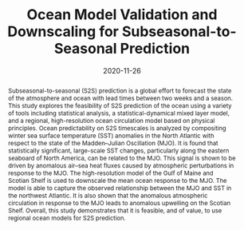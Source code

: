 ---
title: "Ocean Model Validation and Downscaling for Subseasonal-to-Seasonal Prediction"
authors:
- christoph
author_notes:

date: "2020-11-26"
doi: ""

# Schedule page publish date (NOT publication's date).
publishDate: "2017-01-01T00:00:00Z"

# Publication type.
# Accepts a single type but formatted as a YAML list (for Hugo requirements).
# Enter a publication type from the CSL standard.
publication_types: ["thesis"]

# Publication name and optional abbreviated publication name.
publication: "*PhD Thesis*, Dalhousie University, Halifax NS, Canada"
publication_short: ""

abstract: Subseasonal-to-seasonal (S2S) prediction is a global effort to forecast the state of the atmosphere and ocean with lead times between two weeks and a season. This study explores the feasibility of S2S prediction of the ocean using a variety of tools including statistical analysis, a statistical-dynamical mixed layer model, and a regional, high-resolution ocean circulation model based on physical principles. Ocean predictability on S2S timescales is analyzed by compositing winter sea surface temperature (SST) anomalies in the North Atlantic with respect to the state of the Madden–Julian Oscillation (MJO). It is found that statistically significant, large-scale SST changes, particularly along the eastern seaboard of North America, can be related to the MJO. This signal is shown to be driven by anomalous air–sea heat fluxes caused by atmospheric perturbations in response to the MJO. The high-resolution model of the Gulf of Maine and Scotian Shelf is used to downscale the mean ocean response to the MJO. The model is able to capture the observed relationship between the MJO and SST in the northwest Atlantic. It is also shown that the anomalous atmospheric circulation in response to the MJO leads to anomalous upwelling on the Scotian Shelf. Overall, this study demonstrates that it is feasible, and of value, to use regional ocean models for S2S prediction.

# Summary. An optional shortened abstract.
summary:

tags:
#- Source Themes
featured: false

# links:
# - name: ""
#   url: ""
url_pdf:
url_code:
url_dataset: ''
url_poster: ''
url_project: ''
url_slides: ''
url_source: ''
url_video: ''

# Featured image
# To use, add an image named `featured.jpg/png` to your page's folder. 
image:
  caption:
  focal_point: ""
  preview_only: false

# Associated Projects (optional).
#   Associate this publication with one or more of your projects.
#   Simply enter your project's folder or file name without extension.
#   E.g. `internal-project` references `content/project/internal-project/index.md`.
#   Otherwise, set `projects: []`.
projects: []

# Slides (optional).
#   Associate this publication with Markdown slides.
#   Simply enter your slide deck's filename without extension.
#   E.g. `slides: "example"` references `content/slides/example/index.md`.
#   Otherwise, set `slides: ""`.
slides:

profile: false
---